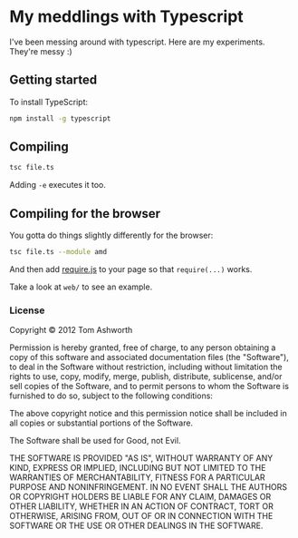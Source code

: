 # My meddlings with Typescript

I've been messing around with typescript. Here are my experiments. They're messy :)

## Getting started

To install TypeScript:

```sh
npm install -g typescript
```

## Compiling

```sh
tsc file.ts
```

Adding `-e` executes it too.

## Compiling for the browser

You gotta do things slightly differently for the browser:

```sh
tsc file.ts --module amd
```

And then add [require.js](http://requirejs.org/) to your page so that `require(...)` works.

Take a look at `web/` to see an example.

### License

Copyright © 2012 Tom Ashworth

Permission is hereby granted, free of charge, to any person obtaining a copy of this software and associated documentation files (the "Software"), to deal in the Software without restriction, including without limitation the rights to use, copy, modify, merge, publish, distribute, sublicense, and/or sell copies of the Software, and to permit persons to whom the Software is furnished to do so, subject to the following conditions:

The above copyright notice and this permission notice shall be included in all copies or substantial portions of the Software.

The Software shall be used for Good, not Evil.

THE SOFTWARE IS PROVIDED "AS IS", WITHOUT WARRANTY OF ANY KIND, EXPRESS OR IMPLIED, INCLUDING BUT NOT LIMITED TO THE WARRANTIES OF MERCHANTABILITY, FITNESS FOR A PARTICULAR PURPOSE AND NONINFRINGEMENT. IN NO EVENT SHALL THE AUTHORS OR COPYRIGHT HOLDERS BE LIABLE FOR ANY CLAIM, DAMAGES OR OTHER LIABILITY, WHETHER IN AN ACTION OF CONTRACT, TORT OR OTHERWISE, ARISING FROM, OUT OF OR IN CONNECTION WITH THE SOFTWARE OR THE USE OR OTHER DEALINGS IN THE SOFTWARE.